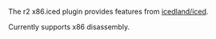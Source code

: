 The r2 x86.iced plugin provides features from [icedland/iced](https://github.com/icedland/iced).

Currently supports x86 disassembly.
